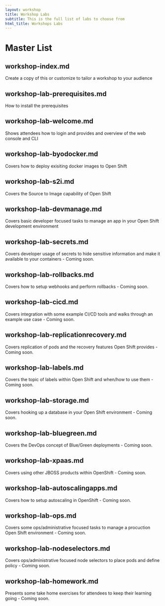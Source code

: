 ```yaml
---
layout: workshop
title: Workshop Labs
subtitle: This is the full list of labs to choose from
html_title: Workshops Labs
---
```


# Master List

## workshop-index.md
Create a copy of this or customize to tailor a workshop to your audience

## workshop-lab-prerequisites.md
How to install the prerequisites

## workshop-lab-welcome.md
Shows attendees how to login and provides and overview of the web console and CLI

## workshop-lab-byodocker.md
Covers how to deploy exisiting docker images to Open Shift

## workshop-lab-s2i.md
Covers the Source to Image capability of Open Shift

## workshop-lab-devmanage.md
Covers basic developer focused tasks to manage an app in your Open Shift development environment

## workshop-lab-secrets.md
Covers developer usage of secrets to hide sensitive information and make it available to your containers - Coming soon.

## workshop-lab-rollbacks.md
Covers how to setup webhooks and perform rollbacks - Coming soon.

## workshop-lab-cicd.md
Covers integration with some example CI/CD tools and walks through an example use case - Coming soon.

## workshop-lab-replicationrecovery.md
Covers replication of pods and the recovery features Open Shift provides - Coming soon.

## workshop-lab-labels.md
Covers the topic of labels within Open Shift and when/how to use them - Coming soon.

## workshop-lab-storage.md
Covers hooking up a database in your Open Shift environment  - Coming soon.

## workshop-lab-bluegreen.md
Covers the DevOps concept of Blue/Green deployments - Coming soon.

## workshop-lab-xpaas.md
Covers using other JBOSS products within OpenShift - Coming soon.

## workshop-lab-autoscalingapps.md
Covers how to setup autoscaling in OpenShift - Coming soon.

## workshop-lab-ops.md
Covers some ops/administrative focused tasks to manage a procuction Open Shift environment - Coming soon.

## workshop-lab-nodeselectors.md
Covers ops/administrative focused node selectors to place pods and define policy - Coming soon.

## workshop-lab-homework.md
Presents some take home exercises for attendees to keep their learning going - Coming soon.
